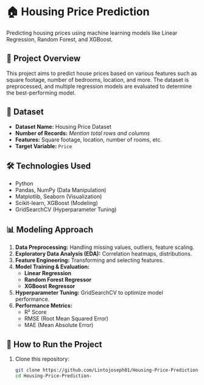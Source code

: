 # 🏠 Housing Price Prediction
Predicting housing prices using machine learning models like Linear Regression, Random Forest, and XGBoost.

## 📌 Project Overview
This project aims to predict house prices based on various features such as square footage, number of bedrooms, location, and more. The dataset is preprocessed, and multiple regression models are evaluated to determine the best-performing model.

## 📂 Dataset
- **Dataset Name:** Housing Price Dataset  
- **Number of Records:** _Mention total rows and columns_  
- **Features:** Square footage, location, number of rooms, etc.  
- **Target Variable:** `Price`  

## 🛠 Technologies Used
- Python  
- Pandas, NumPy (Data Manipulation)  
- Matplotlib, Seaborn (Visualization)  
- Scikit-learn, XGBoost (Modeling)  
- GridSearchCV (Hyperparameter Tuning)  

## 📊 Modeling Approach
1. **Data Preprocessing:** Handling missing values, outliers, feature scaling.  
2. **Exploratory Data Analysis (EDA):** Correlation heatmaps, distributions.  
3. **Feature Engineering:** Transforming and selecting features.  
4. **Model Training & Evaluation:**  
   - **Linear Regression**  
   - **Random Forest Regressor**  
   - **XGBoost Regressor**  
5. **Hyperparameter Tuning:** GridSearchCV to optimize model performance.  
6. **Performance Metrics:**  
   - R² Score  
   - RMSE (Root Mean Squared Error)  
   - MAE (Mean Absolute Error)  

## 🚀 How to Run the Project
1. Clone this repository:  
   ```bash
   git clone https://github.com/Lintojoseph01/Housing-Price-Prediction-.git
   cd Housing-Price-Prediction-
